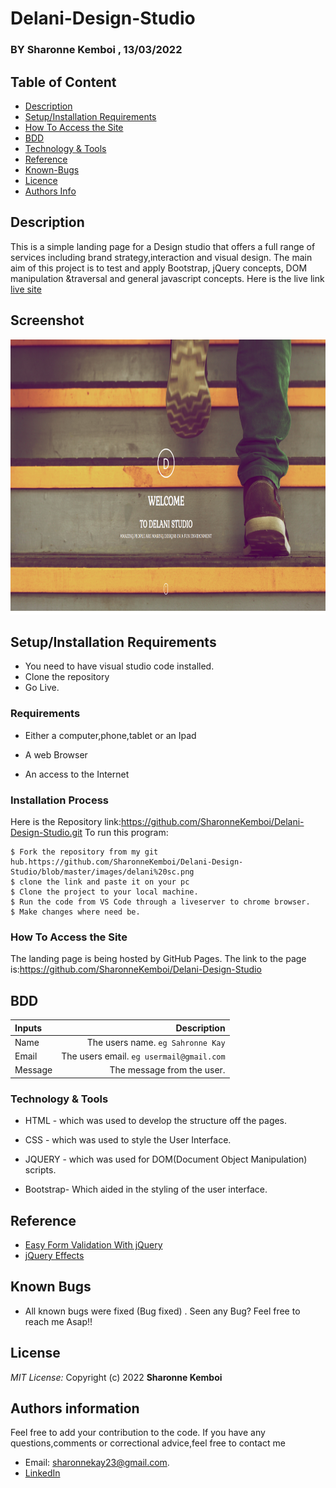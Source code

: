 # Delani-Design-Studio
### BY Sharonne Kemboi , 13/03/2022
## Table of Content

+ [Description](#description)
+ [Setup/Installation Requirements](#setup/installationrequirements)
+ [How To Access the Site](#howtoaccessthesite)
+ [BDD](#bdd)
+ [Technology & Tools](#technology&tools)
+ [Reference](#reference)
+ [Known-Bugs](#knownbugs)
+ [Licence](#licence)
+ [Authors Info](#authors-info)

## Description

This is a simple landing page for a Design studio that offers a full range of services including brand strategy,interaction and visual design. The main aim of this project is to test and apply Bootstrap, jQuery concepts, DOM manipulation &traversal and general javascript concepts. Here is the live link[ live site](https://sharonnekemboi.github.io/Delani-Design-Studio/)

## Screenshot
<img src="https://github.com/SharonneKemboi/Delani-Design-Studio/blob/master/images/delani%20sc.png" width="900px" height="440px">


## Setup/Installation Requirements
* You need to have visual studio code installed.
* Clone the repository
* Go Live.

### Requirements

* Either a computer,phone,tablet or an Ipad

* A web Browser

* An access to the Internet

### Installation Process
Here is the Repository link:https://github.com/SharonneKemboi/Delani-Design-Studio.git
To run this program:

```
$ Fork the repository from my git hub.https://github.com/SharonneKemboi/Delani-Design-Studio/blob/master/images/delani%20sc.png
$ clone the link and paste it on your pc
$ Clone the project to your local machine.
$ Run the code from VS Code through a liveserver to chrome browser.
$ Make changes where need be.

```

### How To Access the Site
The landing page is being hosted by GitHub Pages. The link to the page is:https://github.com/SharonneKemboi/Delani-Design-Studio

## BDD
| Inputs |  Description |
| :---         |          ---: |
| Name   | The users name. `eg Sahronne Kay`|
| Email     | The users email. ``eg usermail@gmail.com``   |
| Message    | The message from the user.   |

### Technology & Tools
* HTML - which was used to develop the structure off the pages.

* CSS - which was used to style the User Interface.

* JQUERY - which was used for DOM(Document Object Manipulation) scripts.

* Bootstrap- Which aided in the styling of  the user interface.


## Reference
* [Easy Form Validation With jQuery](https://code.tutsplus.com/tutorials/easy-form-validation-with-jquery--cms-33096)
* [jQuery Effects](https://www.w3schools.com/jquery/jquery_hide_show.asp)

## Known Bugs
* All known bugs were fixed (Bug fixed) . Seen any Bug? Feel free to reach me Asap!!

## License
 *MIT License:*
 Copyright (c) 2022 **Sharonne Kemboi**


## Authors information
Feel free to add your contribution to the code.
If you have any questions,comments or correctional advice,feel free to contact me
* Email: sharonnekay23@gmail.com.
* [LinkedIn](https://www.linkedin.com/in/sharonne-vanessa-kemboi-a118bb135)

